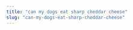 ```yaml
---
title: "can my dogs eat sharp cheddar cheese"
slug: "can-my-dogs-eat-sharp-cheddar-cheese"
---
```


